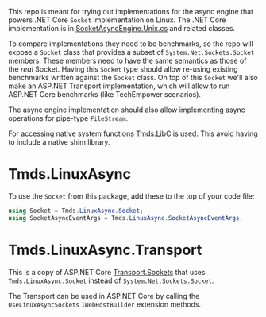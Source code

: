 This repo is meant for trying out implementations for the async engine that powers .NET Core `Socket` implementation on Linux. The .NET Core implementation is in [SocketAsyncEngine.Unix.cs](https://github.com/dotnet/runtime/blob/master/src/libraries/System.Net.Sockets/src/System/Net/Sockets/SocketAsyncEngine.Unix.cs) and related classes.

To compare implementations they need to be benchmarks, so the repo will expose a `Socket` class that provides a subset of `System.Net.Sockets.Socket` members. These members need to have the same semantics as those of the _real_ Socket. Having this `Socket` type should allow re-using existing benchmarks written against the `Socket` class. On top of this `Socket` we'll also make an ASP.NET Transport implementation, which will allow to run ASP.NET Core benchmarks (like TechEmpower scenarios).

The async engine implementation should also allow implementing async operations for pipe-type `FileStream`.

For accessing native system functions [Tmds.LibC](https://github.com/tmds/Tmds.LibC) is used. This avoid having to include a native shim library.

# Tmds.LinuxAsync

To use the `Socket` from this package, add these to the top of your code file:

```c#
using Socket = Tmds.LinuxAsync.Socket;
using SocketAsyncEventArgs = Tmds.LinuxAsync.SocketAsyncEventArgs;
```

# Tmds.LinuxAsync.Transport

This is a copy of ASP.NET Core [Transport.Sockets](https://github.com/dotnet/aspnetcore/tree/master/src/Servers/Kestrel/Transport.Sockets) that uses `Tmds.LinuxAsync.Socket` instead of `System.Net.Sockets.Socket`.

The Transport can be used in ASP.NET Core by calling the `UseLinuxAsyncSockets` `IWebHostBuilder` extension methods.